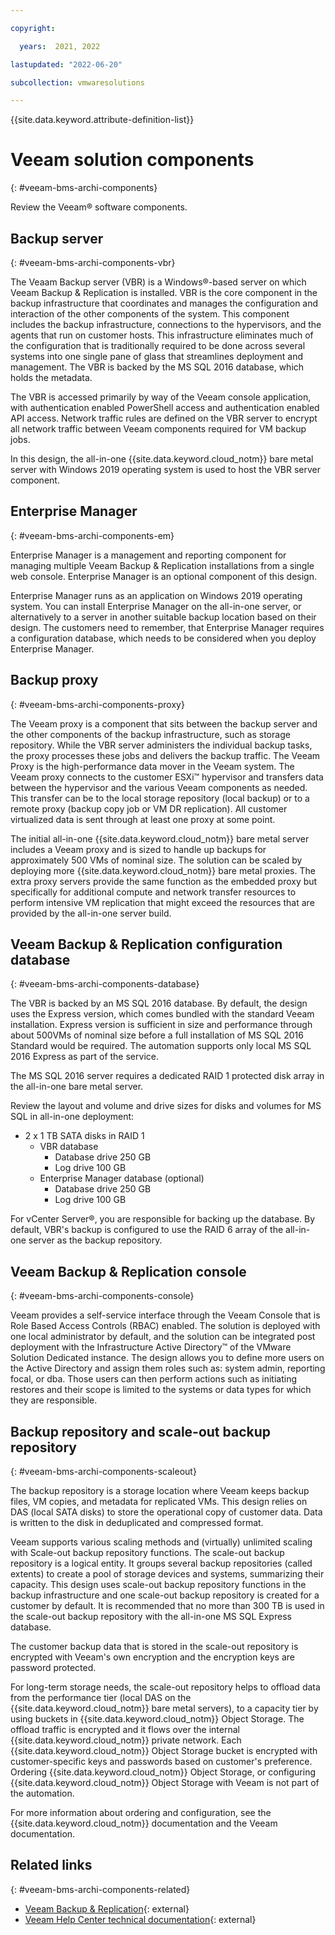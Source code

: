 ```yaml
---

copyright:

  years:  2021, 2022

lastupdated: "2022-06-20"

subcollection: vmwaresolutions

---
```


{{site.data.keyword.attribute-definition-list}}

# Veeam solution components
{: #veeam-bms-archi-components}

Review the Veeam® software components.

## Backup server
{: #veeam-bms-archi-components-vbr}

The Veaam Backup server (VBR) is a Windows®-based server on which Veeam Backup & Replication is installed. VBR is the core component in the backup infrastructure that coordinates and manages the configuration and interaction of the other components of the system. This component includes the backup infrastructure, connections to the hypervisors, and the agents that run on customer hosts. This infrastructure eliminates much of the configuration that is traditionally required to be done across several systems into one single pane of glass that streamlines deployment and management. The VBR is backed by the MS SQL 2016 database, which holds the metadata.

The VBR is accessed primarily by way of the Veeam console application, with authentication enabled PowerShell access and authentication enabled API access. Network traffic rules are defined on the VBR server to encrypt all network traffic between Veeam components required for VM backup jobs.

In this design, the all-in-one {{site.data.keyword.cloud_notm}} bare metal server with Windows 2019 operating system is used to host the VBR server component.

## Enterprise Manager
{: #veeam-bms-archi-components-em}

Enterprise Manager is a management and reporting component for managing multiple Veeam Backup & Replication installations from a single web console. Enterprise Manager is an optional component of this design.

Enterprise Manager runs as an application on Windows 2019 operating system. You can install Enterprise Manager on the all-in-one server, or alternatively to a server in another suitable backup location based on their design. The customers need to remember, that Enterprise Manager requires a configuration database, which needs to be considered when you deploy Enterprise Manager.

## Backup proxy
{: #veeam-bms-archi-components-proxy}

The Veeam proxy is a component that sits between the backup server and the other components of the backup infrastructure, such as storage repository. While the VBR server administers the individual backup tasks, the proxy processes these jobs and delivers the backup traffic. The Veeam Proxy is the high-performance data mover in the Veeam system. The Veeam proxy connects to the customer ESXi™ hypervisor and transfers data between the hypervisor and the various Veeam components as needed. This transfer can be to the local storage repository (local backup) or to a remote proxy (backup copy job or VM DR replication). All customer virtualized data is sent through at least one proxy at some point.

The initial all-in-one {{site.data.keyword.cloud_notm}} bare metal server includes a Veeam proxy and is sized to handle up backups for approximately 500 VMs of nominal size. The solution can be scaled by deploying more {{site.data.keyword.cloud_notm}} bare metal proxies. The extra proxy servers provide the same function as the embedded proxy but specifically for additional compute and network transfer resources to perform intensive VM replication that might exceed the resources that are provided by the all-in-one server build.

## Veeam Backup & Replication configuration database
{: #veeam-bms-archi-components-database}

The VBR is backed by an MS SQL 2016 database. By default, the design uses the Express version, which comes bundled with the standard Veeam installation. Express version is sufficient in size and performance through about 500VMs of nominal size before a full installation of MS SQL 2016 Standard would be required. The automation supports only local MS SQL 2016 Express as part of the service.

The MS SQL 2016 server requires a dedicated RAID 1 protected disk array in the all-in-one bare metal server.

Review the layout and volume and drive sizes for disks and volumes for MS SQL in all-in-one deployment:
- 2 x 1 TB SATA disks in RAID 1
   - VBR database
      - Database drive 250 GB
      - Log drive 100 GB
   - Enterprise Manager database (optional)
      - Database drive 250 GB
      - Log drive 100 GB

For vCenter Server®, you are responsible for backing up the database. By default, VBR's backup is configured to use the RAID 6 array of the all-in-one server as the backup repository.

## Veeam Backup & Replication console
{: #veeam-bms-archi-components-console}

Veeam provides a self-service interface through the Veeam Console that is Role Based Access Controls (RBAC) enabled. The solution is deployed with one local administrator by default, and the solution can be integrated post deployment with the Infrastructure Active Directory™ of the VMware Solution Dedicated instance. The design allows you to define more users on the Active Directory and assign them roles such as: system admin, reporting focal, or dba. Those users can then perform actions such as initiating restores and their scope is limited to the systems or data types for which they are responsible.

## Backup repository and scale-out backup repository
{: #veeam-bms-archi-components-scaleout}

The backup repository is a storage location where Veeam keeps backup files, VM copies, and metadata for replicated VMs. This design relies on DAS (local SATA disks) to store the operational copy of customer data. Data is written to the disk in deduplicated and compressed format.

Veeam supports various scaling methods and (virtually) unlimited scaling with Scale-out backup repository functions. The scale-out backup repository is a logical entity. It groups several backup repositories (called extents) to create a pool of storage devices and systems, summarizing their capacity. This design uses scale-out backup repository functions in the backup infrastructure and one scale-out backup repository is created for a customer by default. It is recommended that no more than 300 TB is used in the scale-out backup repository with the all-in-one MS SQL Express database.

The customer backup data that is stored in the scale-out repository is encrypted with Veeam's own encryption and the encryption keys are password protected.

For long-term storage needs, the scale-out repository helps to offload data from the performance tier (local DAS on the {{site.data.keyword.cloud_notm}} bare metal servers), to a capacity tier by using buckets in {{site.data.keyword.cloud_notm}} Object Storage. The offload traffic is encrypted and it flows over the internal {{site.data.keyword.cloud_notm}} private network. Each {{site.data.keyword.cloud_notm}} Object Storage bucket is encrypted with customer-specific keys and passwords based on customer's preference. Ordering {{site.data.keyword.cloud_notm}} Object Storage, or configuring {{site.data.keyword.cloud_notm}} Object Storage with Veeam is not part of the automation.

For more information about ordering and configuration, see the {{site.data.keyword.cloud_notm}} documentation and the Veeam documentation.

## Related links
{: #veeam-bms-archi-components-related}

* [Veeam Backup & Replication](https://www.veeam.com/vm-backup-recovery-replication-software.html?ad=menu-products){: external}
* [Veeam Help Center technical documentation](https://www.veeam.com/documentation-guides-datasheets.html?ad=menu-resources){: external}
